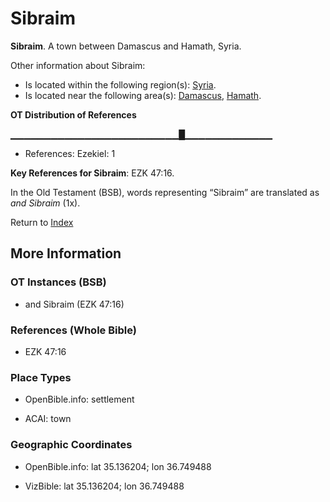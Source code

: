 # Sibraim
**Sibraim**. 
A town between Damascus and Hamath, Syria. 




Other information about Sibraim:


* Is located within the following region(s): 
[Syria](Syria.md). 
* Is located near the following area(s): 
[Damascus](Damascus.md), [Hamath](Hamath.md). 


**OT Distribution of References**

▁▁▁▁▁▁▁▁▁▁▁▁▁▁▁▁▁▁▁▁▁▁▁▁▁█▁▁▁▁▁▁▁▁▁▁▁▁▁
* References: Ezekiel: 1



**Key References for Sibraim**: 
EZK 47:16. 


In the Old Testament (BSB), words representing “Sibraim” are translated as 
*and Sibraim* (1x). 




Return to [Index](00-Index.md)

## More Information

### OT Instances (BSB)

* and Sibraim (EZK 47:16)



### References (Whole Bible)

* EZK 47:16


### Place Types

* OpenBible.info: settlement

* ACAI: town



### Geographic Coordinates

* OpenBible.info: lat 35.136204; lon 36.749488

* VizBible: lat 35.136204; lon 36.749488




